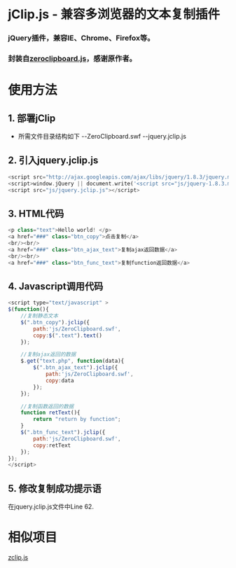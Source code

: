 # jClip.js - 兼容多浏览器的文本复制插件

### jQuery插件，兼容IE、Chrome、Firefox等。
### 封装自[zeroclipboard.js](http://http//code.google.com/p/zeroclipboard/  "zeroclipboard.js project")，感谢原作者。

# 使用方法

## 1. 部署jClip
- 所需文件目录结构如下
  --ZeroClipboard.swf
  --jquery.jclip.js

## 2. 引入jquery.jclip.js

````php 
<script src="http://ajax.googleapis.com/ajax/libs/jquery/1.8.3/jquery.min.js"></script>
<script>window.jQuery || document.write('<script src="js/jquery-1.8.3.min.js"><\/script>')</script>
<script src="js/jquery.jclip.js"></script>
````

## 3. HTML代码

````php 
<p class="text">Hello world! </p>
<a href="###" class="btn_copy">点击复制</a>
<br/><br/>
<a href="###" class="btn_ajax_text">复制ajax返回数据</a>
<br/><br/>
<a href="###" class="btn_func_text">复制function返回数据</a>
````

## 4. Javascript调用代码

````javascript 
<script type="text/javascript" >
$(function(){
    //复制静态文本
    $(".btn_copy").jclip({
        path:'js/ZeroClipboard.swf',
        copy:$(".text").text()
    });

    //复制ajax返回的数据
    $.get("text.php", function(data){
        $(".btn_ajax_text").jclip({
            path:'js/ZeroClipboard.swf',
            copy:data
        });
    });

    //复制函数返回的数据
    function retText(){
        return "return by function";
    }
    $(".btn_func_text").jclip({
        path:'js/ZeroClipboard.swf',
        copy:retText
    });
});
</script>
````

## 5. 修改复制成功提示语

在jquery.jclip.js文件中Line 62.

# 相似项目 

[zclip.js](http://www.steamdev.com/zclip  "zclip.js project")

